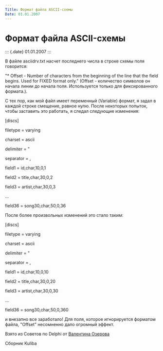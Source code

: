 ```yaml
---
Title: Формат файла ASCII-схемы
Date: 01.01.2007
---
```



Формат файла ASCII-схемы
========================

::: {.date}
01.01.2007
:::

В файле asciidrv.txt насчет последнего числа в строке схемы поля
говорится:

\"* Offset - Number of characters from the beginning of the line that
the field begins. Used for FIXED format only.\" (Offset - количество
символов он начала линии до начала поля. Используется только для
фиксированного формата.).

С тех пор, как мой файл имеет переменный (Variable) формат, я задал в
каждой строке смещение, равное нулю. После некоторых попыток, чтобы
заставить это работать, я следал следующие изменения:

\[discs\]

filetype = varying

charset = ascii

delimiter = \"

separator = ,

field1 = id,char,10,0,1

field2 = title,char,30,0,2

field3 = artist,char,30,0,3

...

field36 = song30,char,50,0,36

После более произвольных изменений это стало таким:

\[discs\]

filetype = varying

charset = ascii

delimiter = \"

separator = ,

field1 = id,char,10,0,10

field2 = title,char,30,0,20

field3 = artist,char,30,0,30

...

field36 = song30,char,50,0,360

и внезапно все заработало! Для поля, которое игнорируется форматом
файла, \"Offset\" несомненно дало огромный эффект.

Взято из Советов по Delphi от [Валентина Озерова](mailto:webmaster@webinspector.com)

Сборник Kuliba
